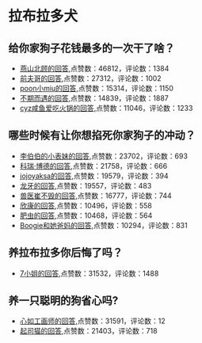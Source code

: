 #  拉布拉多犬 
## 给你家狗子花钱最多的一次干了啥？
- [燕山北顾的回答](https://www.zhihu.com/question/283924781/answer/638677179),点赞数：46812，评论数：1384
- [前夫哥的回答](https://www.zhihu.com/question/283924781/answer/450405878),点赞数：27312，评论数：1002
- [poon小miu的回答](https://www.zhihu.com/question/283924781/answer/449385174),点赞数：15314，评论数：1150
- [不期而遇的回答](https://www.zhihu.com/question/283924781/answer/451442739),点赞数：14839，评论数：1887
- [cyz咸鱼爱吃火锅的回答](https://www.zhihu.com/question/283924781/answer/624882912),点赞数：11046，评论数：1233
## 哪些时候有让你想掐死你家狗子的冲动？
- [李伯伯的小表妹的回答](https://www.zhihu.com/question/62859308/answer/627176359),点赞数：23702，评论数：693
- [科瑞·博德的回答](https://www.zhihu.com/question/62859308/answer/553361021),点赞数：21758，评论数：666
- [jojoyaksa的回答](https://www.zhihu.com/question/62859308/answer/423832640),点赞数：19579，评论数：394
- [龙牙的回答](https://www.zhihu.com/question/62859308/answer/511671506),点赞数：19557，评论数：483
- [兽医崔不毁的回答](https://www.zhihu.com/question/62859308/answer/591486291),点赞数：16777，评论数：744
- [欣康的回答](https://www.zhihu.com/question/62859308/answer/387646416),点赞数：10496，评论数：558
- [肥虫的回答](https://www.zhihu.com/question/62859308/answer/568119878),点赞数：10468，评论数：564
- [Boogie和她爸妈的回答](https://www.zhihu.com/question/62859308/answer/421803736),点赞数：10294，评论数：831
## 养拉布拉多你后悔了吗？
- [7小姐的回答](https://www.zhihu.com/question/294848100/answer/1302774388),点赞数：31532，评论数：1488
## 养一只聪明的狗省心吗?
- [心如工画师的回答](https://www.zhihu.com/question/287282472/answer/504064940),点赞数：31591，评论数：12
- [起司猫的回答](https://www.zhihu.com/question/287282472/answer/577612684),点赞数：21403，评论数：718
